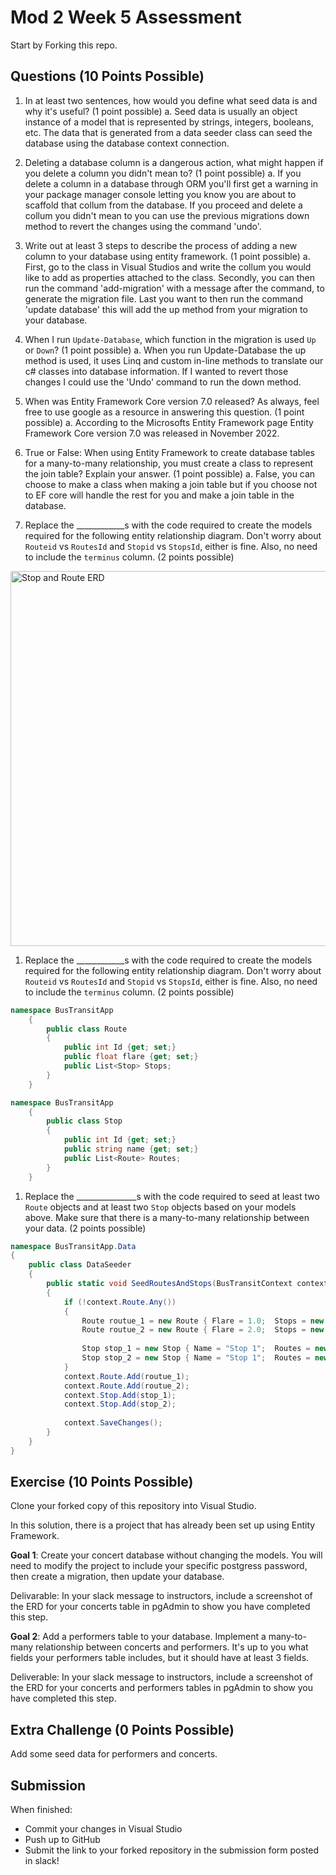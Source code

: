 # Mod 2 Week 5 Assessment

Start by Forking this repo.

## Questions (10 Points Possible)

1. In at least two sentences, how would you define what seed data is and why it's useful? (1 point possible)
    a. Seed data is usually an object instance of a model that is represented by strings, integers, booleans, etc. The data that is generated from a data seeder class can seed the database using the database context connection.    

1. Deleting a database column is a dangerous action, what might happen if you delete a column you didn't mean to? (1 point possible)
    a. If you delete a column in a database through ORM you'll first get a warning in your package manager console letting you know you are about to scaffold that collum from the database. If you proceed and delete a collum you didn't mean to you can use the previous migrations down method to revert the changes using the command 'undo'. 

1. Write out at least 3 steps to describe the process of adding a new column to your database using entity framework. (1 point possible)
    a.  First, go to the class in Visual Studios and write the collum you would like to add as properties attached to the class. Secondly, you can then run the command 'add-migration' with a message after the command, to generate the migration file. Last you want to then run the command 'update database'  this will add the up method from your migration to your database. 

1. When I run `Update-Database`, which function in the migration is used `Up` or `Down`? (1 point possible)
    a. When you run Update-Database the up method is used, it uses Linq and custom in-line methods to translate our c# classes into database information. If I wanted to revert those changes I could use the 'Undo' command to run the down method.
    
1. When was Entity Framework Core version 7.0 released? As always, feel free to use google as a resource in answering this question. (1 point possible)
    a.  According to the Microsofts Entity Framework page Entity Framework Core version 7.0 was released in November 2022.

1. True or False: When using Entity Framework to create database tables for a many-to-many relationship, you must create a class to represent the join table? Explain your answer. (1 point possible)
    a.  False, you can choose to make a class when making a join table but if you choose not to EF core will handle the rest for you and make a join table in the database. 

1. Replace the ____________s with the code required to create the models required for the following entity relationship diagram. Don't worry about `Routeid` vs `RoutesId` and `Stopid` vs `StopsId`, either is fine. Also, no need to include the `terminus` column. (2 points possible)

<img width="600" alt="Stop and Route ERD" src="https://user-images.githubusercontent.com/11747682/228308854-d2328b8c-32d2-4eb9-aa0d-8a2b3d4c6bfa.png">

1. Replace the ____________s with the code required to create the models required for the following entity relationship diagram. Don't worry about `Routeid` vs `RoutesId` and `Stopid` vs `StopsId`, either is fine. Also, no need to include the `terminus` column. (2 points possible)

```C#
namespace BusTransitApp
    {
        public class Route
        {
            public int Id {get; set;}
            public float flare {get; set;}
            public List<Stop> Stops;
        }
    }

namespace BusTransitApp
    {
        public class Stop
        {
            public int Id {get; set;}
	        public string name {get; set;}
	        public List<Route> Routes;
        }
    }
```


1. Replace the _______________s with the code required to seed at least two `Route` objects and at least two `Stop` objects based on your models above. Make sure that there is a many-to-many relationship between your data. (2 points possible)

```C#
namespace BusTransitApp.Data
{
    public class DataSeeder
    {
        public static void SeedRoutesAndStops(BusTransitContext context)
        {
            if (!context.Route.Any())
            {
	            Route routue_1 = new Route { Flare = 1.0;  Stops = new List<Stop>{stop_1, stop_2}};
                Route routue_2 = new Route { Flare = 2.0;  Stops = new List<Stop_1>{stop_1}};
            	
	            Stop stop_1 = new Stop { Name = "Stop 1";  Routes = new List<Route>{ routue_1 }};
                Stop stop_2 = new Stop { Name = "Stop 1";  Routes = new List<Route>{ routue_1, routue_2 }};
            }
            context.Route.Add(routue_1);
            context.Route.Add(routue_2);
            context.Stop.Add(stop_1);
            context.Stop.Add(stop_2);
            
            context.SaveChanges();
        }
    }
}
```
## Exercise (10 Points Possible)

Clone your forked copy of this repository into Visual Studio.  

In this solution, there is a project that has already been set up using Entity Framework.

**Goal 1**: Create your concert database without changing the models. You will need to modify the project to include your specific postgress password, then create a migration, then update your database.

Delivarable: In your slack message to instructors, include a screenshot of the ERD for your concerts table in pgAdmin to show you have completed this step.

**Goal 2**: Add a performers table to your database. Implement a many-to-many relationship between concerts and performers. It's up to you what fields your performers table includes, but it should have at least 3 fields.

Deliverable: In your slack message to instructors, include a screenshot of the ERD for your concerts and performers tables in pgAdmin to show you have completed this step.

## Extra Challenge (0 Points Possible)

Add some seed data for performers and concerts.

## Submission

When finished:
* Commit your changes in Visual Studio
* Push up to GitHub
* Submit the link to your forked repository in the submission form posted in slack!
